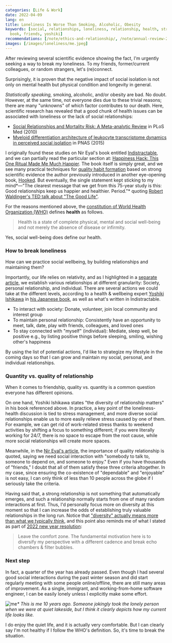 ```yaml
---
categories: [Life & Work]
date: 2022-04-09
lang: en
title: Loneliness Is Worse Than Smoking, Alcoholic, Obesity
keywords: [social, relationships, loneliness, relationship, health, stress, break,
  book, friends, yoshiki]
recommendations: [/note/ethics-and-relationship/, /note/annual-review-2021/, /note/the-power-of-diverse-thinking/]
images: [/images/loneliness/me.jpeg]
---
```


After reviewing several scientific evidence showing the fact, I'm urgently seeking a way to break my loneliness. To my friends, former/current colleagues, or random strangers, let's (re)connect.

Surprisingly, it is proven that the negative impact of social isolation is not only on mental health but physical condition and longevity in general.

*Statistically speaking,* smoking, alcoholic, and/or obesity are bad. No doubt. However, at the same time, not everyone dies due to these trivial reasons; there are many "unknowns" of which factor contributes to our death. Here, scientific research has revealed that a good chunk of health issues can be associated with loneliness or the lack of social relationships:

- [Social Relationships and Mortality Risk: A Meta-analytic Review](https://journals.plos.org/plosmedicine/article?id=10.1371/journal.pmed.1000316) in PLoS Med (2010)
- [Myeloid differentiation architecture of leukocyte transcriptome dynamics in perceived social isolation](https://www.pnas.org/doi/10.1073/pnas.1514249112) in PNAS (2015)

I originally found these studies on Nir Eyal's book entitled [Indistractable](https://www.nirandfar.com/indistractable/), and we can partially read the particular section at: [Happiness Hack: This One Ritual Made Me Much Happier](https://www.nirandfar.com/happiness-hack-one-ritual-made-much-happier/). The book itself is simply great, and we see many practical techniques for [quality habit formation](/note/atomic-habits/) based on strong scientific evidence the author previously introduced in another eye-opening book, [Hooked](https://www.nirandfar.com/hooked/). But eventually, the single statement kept sticking to my mind*&mdash;"The clearest message that we get from this 75-year study is this: Good relationships keep us happier and healthier. Period."* quoting [Robert Waldinger's TED talk about "The Good Life"](https://www.youtube.com/watch?v=q-7zAkwAOYg).


For the reasons mentioned above, the [constitution of World Health Organization (WHO)](https://www.who.int/about/governance/constitution) defines **health** as follows.

> Health is a state of complete physical, mental and social well-being and not merely the absence of disease or infirmity.

Yes, social well-being does define our health.

### How to break loneliness

How can we practice social wellbeing, by building relationships and maintaining them?

Importantly, our life relies on relativity, and as I highlighted in a [separate article](/note/ethics-and-relationship/), we establish various relationships at different granularity: Society, personal relationship, and individual. There are several actions we could take at the different levels, according to a health & wellbeing expert [Yoshiki Ishikawa](https://yoshikiishikawa.com/) in [his Japanese book](https://www.amazon.co.jp/%E5%8F%8B%E3%81%A0%E3%81%A1%E3%81%AE%E6%95%B0%E3%81%A7%E5%AF%BF%E5%91%BD%E3%81%AF%E3%81%8D%E3%81%BE%E3%82%8B-%E4%BA%BA%E3%81%A8%E3%81%AE%E3%80%8C%E3%81%A4%E3%81%AA%E3%81%8C%E3%82%8A%E3%80%8D%E3%81%8C%E6%9C%80%E9%AB%98%E3%81%AE%E5%81%A5%E5%BA%B7%E6%B3%95-%E7%9F%B3%E5%B7%9D-%E5%96%84%E6%A8%B9/dp/4838727216?language=en_US), as well as what's written in Indistractable.

- To interact with society: Donate, volunteer, join local community and interest group
- To maintain personal relationship: Consistently have an opportunity to meet, talk, date, play with friends, colleagues, and loved ones
- To stay connected with "myself" (individual): Mediate, sleep well, be positive e.g., by listing positive things before sleeping, smiling, wishing other's happiness

By using the list of potential actions, I'd like to strategize my lifestyle in the coming days so that I can grow and maintain my social, personal, and individual relationships.

### Quantity vs. quality of relationship

When it comes to friendship, quality vs. quantity is a common question everyone has different opinions.

On one hand, Yoshiki Ishikawa states "the diversity of relationship matters" in his book referenced above. In practice, a key point of the loneliness-health discussion is tied to stress management, and more diverse social relationships enable us to more easily relieve stress caused by one of them. For example, we can get rid of work-related stress thanks to weekend activities by shifting a focus to something different; if you were literally working for 24/7, there is no space to escape from the root cause, while more social relationships will create more spaces.

Meanwhile, in the [Nir Eyal's article](https://www.nirandfar.com/happiness-hack-one-ritual-made-much-happier/), the importance of quality relationship is quoted, saying we need social interaction with "somebody to talk to, someone to depend on, and someone to enjoy." Even if you have thousands of "friends," I doubt that all of them satisfy these three criteria altogether. In my case, since ensuring the co-existence of "dependable" and "enjoyable" is not easy, I can only think of less than 10 people across the globe if I seriously take the criteria.

Having said that, a strong relationship is not something that automatically emerges, and such a relationship normally starts from one of many random interactions at first. Thus, I'd personally focus more on diversity at this moment so that I can increase the odds of establishing truly valuable relationships in the long run. Notice that ["diversity" actually means more than what we typically think](/note/the-power-of-diverse-thinking/), and this point also reminds me of what I stated as part of [2022 new year resolution](/note/annual-review-2021/):

> Leave the comfort zone. The fundamental motivation here is to diversify my perspective with a different cadence and break echo chambers & filter bubbles.

### Next step

In fact, a quarter of the year has already passed. Even though I had several good social interactions during the past winter season and did start regularly meeting with some people online/offline, there are still many areas of improvement. As a single, immigrant, and working-from-home software engineer, I can be easily lonely unless I explicitly make some effort.

![me](/images/loneliness/me.jpeg)_\* This is me 10 years ago. Someone jokingly took the lonely person when we were at quiet lakeside, but I think it clearly depicts how my current life looks like._

I do enjoy the quiet life, and it is actually very comfortable. But I can clearly say I'm not healthy if I follow the WHO's definition. So, it's time to break the situation.

